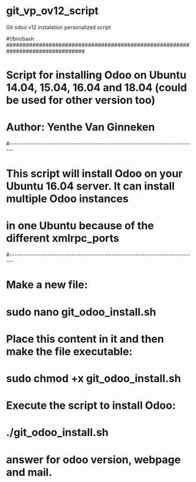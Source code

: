 # git_vp_ov12_script
Git odoo v12 instalation personalized script

#!/bin/bash
################################################################################
# Script for installing Odoo on Ubuntu 14.04, 15.04, 16.04 and 18.04 (could be used for other version too)
# Author: Yenthe Van Ginneken
#-------------------------------------------------------------------------------
# This script will install Odoo on your Ubuntu 16.04 server. It can install multiple Odoo instances
# in one Ubuntu because of the different xmlrpc_ports
#-------------------------------------------------------------------------------
# Make a new file:
# sudo nano git_odoo_install.sh
# Place this content in it and then make the file executable:
# sudo chmod +x git_odoo_install.sh
# Execute the script to install Odoo:
# ./git_odoo_install.sh

# answer for odoo version, webpage and mail.
